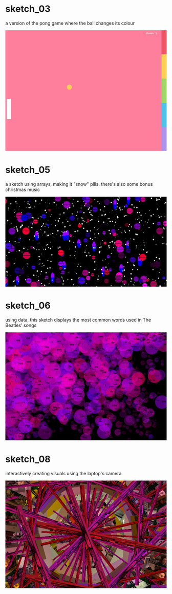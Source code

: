 # sketch_03
a version of the pong game where the ball changes its colour

![Sketch_03](https://github.com/oie-ee/processing-fhp/blob/master/images/sketch03.png)

# sketch_05
a sketch using arrays, making it "snow" pills. there's also some bonus christmas music

![Sketch_05](https://github.com/oie-ee/processing-fhp/blob/master/images/sketch05.png)

# sketch_06
using data, this sketch displays the most common words used in The Beatles' songs

![Sketch_06](https://github.com/oie-ee/processing-fhp/blob/master/images/sketch06.png)

# sketch_08
interactively creating visuals using the laptop's camera

![Sketch_05](https://github.com/oie-ee/processing-fhp/blob/master/images/sketch08.png)
